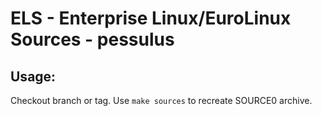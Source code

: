 # ELS - Enterprise Linux/EuroLinux Sources - pessulus
 
## Usage:
  Checkout branch or tag. Use `make sources` to recreate  SOURCE0 archive.
